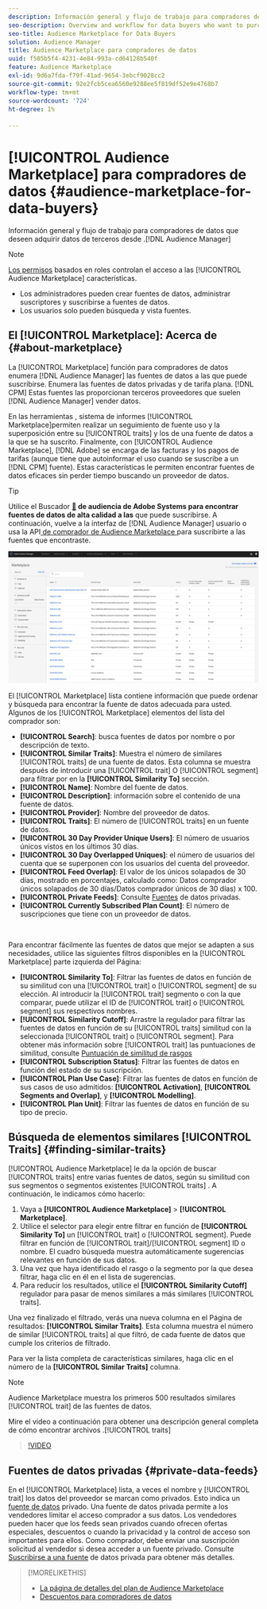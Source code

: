 ```yaml
---
description: Información general y flujo de trabajo para compradores de datos que desean adquirir datos de terceros desde Audience Manager
seo-description: Overview and workflow for data buyers who want to purchase third-party data from within Audience Manager
seo-title: Audience Marketplace for Data Buyers
solution: Audience Manager
title: Audience Marketplace para compradores de datos
uuid: f505b5f4-4231-4e84-993a-cd64128b540f
feature: Audience Marketplace
exl-id: 9d6a7fda-f79f-41ad-9654-3ebcf9028cc2
source-git-commit: 92e2fcb5cea6560e9288ee5f819df52e9e4768b7
workflow-type: tm+mt
source-wordcount: '724'
ht-degree: 1%

---
```


# [!UICONTROL Audience Marketplace] para compradores de datos {#audience-marketplace-for-data-buyers}

Información general y flujo de trabajo para compradores de datos que deseen adquirir datos de terceros desde .[!DNL Audience Manager]

>[!NOTE]
>[Los permisos](../../../reporting/reports-dashboard.md) basados en roles controlan el acceso a las [!UICONTROL Audience Marketplace] características.
>
>* Los administradores pueden crear fuentes de datos, administrar suscriptores y suscribirse a fuentes de datos.
>* Los usuarios solo pueden búsqueda y vista fuentes.

## El [!UICONTROL Marketplace]: Acerca de {#about-marketplace}

La [!UICONTROL Marketplace] función para compradores de datos enumera [!DNL Audience Manager] las fuentes de datos a las que puede suscribirse. Enumera las fuentes de datos privadas y de tarifa plana. [!DNL CPM] Estas fuentes las proporcionan terceros proveedores que suelen [!DNL Audience Manager] vender datos.

En las herramientas , sistema de informes [!UICONTROL Marketplace]permiten realizar un seguimiento de fuente uso y la superposición entre su [!UICONTROL traits] y los de una fuente de datos a la que se ha suscrito. Finalmente, con [!UICONTROL Audience Marketplace], [!DNL Adobe] se encarga de las facturas y los pagos de tarifas (aunque tiene que autoinformar el uso cuando se suscribe a un [!DNL CPM] fuente). Estas características le permiten encontrar fuentes de datos eficaces sin perder tiempo buscando un proveedor de datos.

>[!TIP]
>
>Utilice el Buscador **[&#128279;](https://www.adobe-audience-finder.com/) de audiencia de Adobe Systems para encontrar fuentes de datos de alta calidad a las** que puede suscribirse. A continuación, vuelve a la interfaz de [!DNL Audience Manager] usuario o usa la API[ de comprador de Audience Marketplace ](https://bank.demdex.com/portal/swagger/index.html#/Audience_Marketplace_Buyer_API)para suscribirte a las fuentes que encontraste.

![Descripción general de comprador-marketplace](assets/buyer-marketplace-overview.png)

El [!UICONTROL Marketplace] lista contiene información que puede ordenar y búsqueda para encontrar la fuente de datos adecuada para usted. Algunos de los [!UICONTROL Marketplace] elementos del lista del comprador son:

* **[!UICONTROL Search]**: busca fuentes de datos por nombre o por descripción de texto.
* **[!UICONTROL Similar Traits]**: Muestra el número de similares [!UICONTROL traits] de una fuente de datos. Esta columna se muestra después de introducir una [!UICONTROL trait] O [!UICONTROL segment] para filtrar por en la **[!UICONTROL Similarity To]** sección.
* **[!UICONTROL Name]**: Nombre del fuente de datos.
* **[!UICONTROL Description]**: información sobre el contenido de una fuente de datos.
* **[!UICONTROL Provider]**: Nombre del proveedor de datos.
* **[!UICONTROL Traits]**: El número de [!UICONTROL traits] en un fuente de datos.
* **[!UICONTROL 30 Day Provider Unique Users]**: El número de usuarios únicos vistos en los últimos 30 días.
* **[!UICONTROL 30 Day Overlapped Uniques]**: el número de usuarios del cuenta que se superponen con los usuarios del cuenta del proveedor.
* **[!UICONTROL Feed Overlap]**: El valor de los únicos solapados de 30 días, mostrado en porcentajes, calculado como: Datos comprador únicos solapados de 30 días/Datos comprador únicos de 30 días) x 100.
* **[!UICONTROL Private Feeds]**: Consulte [Fuentes](../../../features/audience-marketplace/marketplace-private-feeds.md) de datos privadas.
* **[!UICONTROL Currently Subscribed Plan Count]**: El número de suscripciones que tiene con un proveedor de datos.

 

Para encontrar fácilmente las fuentes de datos que mejor se adapten a sus necesidades, utilice las siguientes filtros disponibles en la [!UICONTROL Marketplace] parte izquierda del Página:

* **[!UICONTROL Similarity To]**: Filtrar las fuentes de datos en función de su similitud con una [!UICONTROL trait] o [!UICONTROL segment] de su elección. Al introducir la [!UICONTROL trait] segmento o con la que comparar, puede utilizar el ID de [!UICONTROL trait] o [!UICONTROL segment] sus respectivos nombres.
* **[!UICONTROL Similarity Cutoff]**: Arrastre la regulador para filtrar las fuentes de datos en función de su [!UICONTROL traits] similitud con la seleccionada [!UICONTROL trait] o [!UICONTROL segment]. Para obtener más información sobre [!UICONTROL trait] las puntuaciones de similitud, consulte [Puntuación de similitud de rasgos](../../segments/trait-recommendations.md#trait-similarity-score)
* **[!UICONTROL Subscription Status]**: Filtrar las fuentes de datos en función del estado de su suscripción.
* **[!UICONTROL Plan Use Case]**: Filtrar las fuentes de datos en función de sus casos de uso admitidos: **[!UICONTROL Activation]**, **[!UICONTROL Segments and Overlap]**, y **[!UICONTROL Modelling]**.
* **[!UICONTROL Plan Unit]**: Filtrar las fuentes de datos en función de su tipo de precio.

## Búsqueda de elementos similares [!UICONTROL Traits] {#finding-similar-traits}

[!UICONTROL Audience Marketplace] le da la opción de buscar [!UICONTROL traits] entre varias fuentes de datos, según su similitud con sus segmentos o segmentos existentes [!UICONTROL traits] . A continuación, le indicamos cómo hacerlo:

1. Vaya a **[!UICONTROL Audience Marketplace]** > **[!UICONTROL Marketplace]**.
2. Utilice el selector para elegir entre filtrar en función de **[!UICONTROL Similarity To]** un [!UICONTROL trait] o [!UICONTROL segment]. Puede filtrar en función de [!UICONTROL trait]/[!UICONTROL segment] ID o nombre. El cuadro búsqueda muestra automáticamente sugerencias relevantes en función de sus datos.
3. Una vez que haya identificado el rasgo o la segmento por la que desea filtrar, haga clic en él en el lista de sugerencias.
4. Para reducir los resultados, utilice el **[!UICONTROL Similarity Cutoff]** regulador para pasar de menos similares a más similares [!UICONTROL traits].

Una vez finalizado el filtrado, verás una nueva columna en el Página de resultados: **[!UICONTROL Similar Traits]**. Esta columna muestra el número de similar [!UICONTROL traits] al que filtró, de cada fuente de datos que cumple los criterios de filtrado.

Para ver la lista completa de características similares, haga clic en el número de la **[!UICONTROL Similar Traits]** columna.

>[!NOTE]
>
> Audience Marketplace muestra los primeros 500 resultados similares [!UICONTROL trait] de las fuentes de datos.

Mire el video a continuación para obtener una descripción general completa de cómo encontrar archivos .[!UICONTROL traits]

>[!VIDEO](https://video.tv.adobe.com/v/29370/)

## Fuentes de datos privadas {#private-data-feeds}

En el [!UICONTROL Marketplace] lista, a veces el nombre y [!UICONTROL trait] los datos del proveedor se marcan como privados. Esto indica un [fuente de datos](../../../features/audience-marketplace/marketplace-private-feeds.md) privado. Una fuente de datos privada permite a los vendedores limitar el acceso comprador a sus datos. Los vendedores pueden hacer que los feeds sean privados cuando ofrecen ofertas especiales, descuentos o cuando la privacidad y la control de acceso son importantes para ellos. Como comprador, debe enviar una suscripción solicitud al vendedor si desea acceder a un fuente privado. Consulte [Suscribirse a una fuente](../../../features/audience-marketplace/marketplace-data-buyers/marketplace-manage-subscriptions.md#subscript-private-data-feed) de datos privada para obtener más detalles.

>[!MORELIKETHIS]
>
>* [La página de detalles del plan de Audience Marketplace](../../../features/audience-marketplace/marketplace-data-buyers/marketplace-manage-subscriptions.md#marketplace-buyer-details)
>* [Descuentos para compradores de datos](../../../features/audience-marketplace/marketplace-data-buyers/marketplace-manage-subscriptions.md#buyer-discount)

